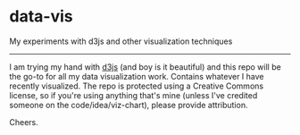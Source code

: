 data-vis
========

My experiments with d3js and other visualization techniques

------------------------------------------------------------

I am trying my hand with <a href="http://d3js.org/"> d3js</a> (and boy is it beautiful) and this repo will be the go-to for all my data visualization work. Contains whatever I have recently visualized. The repo is protected using a Creative Commons license, so if you're using anything that's mine (unless I've credited someone on the code/idea/viz-chart), please provide attribution.

Cheers.